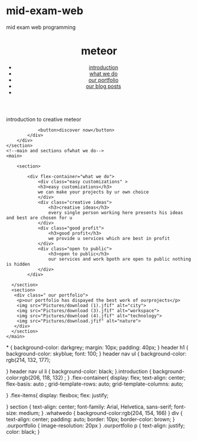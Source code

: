 # mid-exam-web
mid exam web programming
<!DOCTYPE html>
<html lang="en">
<head>
    <meta charset="UTF-8">
    <meta name="viewport" content="width=device-width, initial-scale=1.0">
    <title>meteor</title>
    <link rel="stylesheet" href="style.css">
    
</head>
<body>
    <header>
      <h1>meteor</h1>
        <nav>
            <ul>
                <li><a href="#introduction">introduction</a></li>
                <li><a href="#what we do">what we do</a></li>
                <li><a href="#our portfolio">our portfolio</a></li>
                <li><a href="#our blog posts">our blog posts</a></li>
                <li><a href="#contact us"contact us></a></li>
            </ul>
        </nav>
    </header>
    <!--intro section-->
    <section>
        <div class="introduction">
            <div>
                <p>introduction to creative meteor</p>
                
                <button>discover now</button>
            </div>
        </div>
    </section>
    <!--main and sections ofwhat we do-->
    <main>
        
        <section>
        
            <div flex-container="what we do">
                <div class="easy customizations" > 
                <h3>easy customizations</h3>
                we can make your projects by ur own choice 
                </div>
                <div class="creative ideas">
                    <h3>creative ideas</h3>
                    every single person working here presents his ideas and best are chosen for u
                </div>
                <div class="good profit">
                    <h3>good profit</h3>
                    we provide u services which are best in profit
                </div>
                <div class="open to public"> 
                    <h3>open to public</h3>
                    our services and work bpoth are open to public nothing is hidden
                </div>
            </div>
       
      </section>
      <section>
       <div class=" our portfolio">
        <p>our portfolio has dispayed the best work of ourprojects</p>
        <img src="Pictures/download (1).jfif" alt="city">
        <img src="Pictures/download (3).jfif" alt="workspace">
        <img src="Pictures/download (4).jfif" alt="technology">
        <img src="Pictures/download.jfif" alt="nature">
       </div>
      </section>
    </main>


</div>
</body>
</html>
* { 
    background-color: darkgrey;
    margin: 10px;
    padding: 40px;
}
header h1 {
    background-color: skyblue;
    font: 100;
}
header nav ul {
    background-color: rgb(214, 132, 177);

}
header nav ul li {
    background-color: black;
}.introduction {
    background-color:rgb(206, 118, 132) ;
}
.flex-container{
    display: flex;
    text-align: center;
    flex-basis: auto ;
    grid-template-rows: auto;
    grid-template-columns: auto;

}
.flex-items{
    display: flexbox;
    flex: justify;
    
}
section {
    text-align: center;
    font-family: Arial, Helvetica, sans-serif;
    font-size: medium;
}
.whatwedo {
background-color:rgb(204, 154, 166)
}
div {
    text-align: center;
    padding: auto;
    border: 10px;
    border-color: brown;
}
.ourportfolio {
    image-resolution: 20px
}
.ourportfolio p {
    text-align: justify;
    color: black;
}
